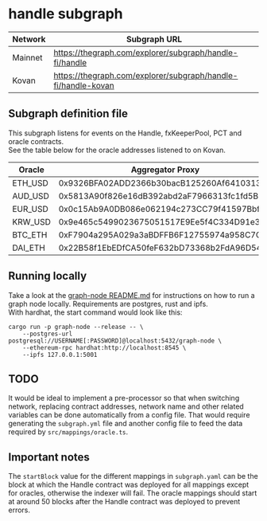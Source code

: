 ﻿# handle subgraph
| Network | Subgraph URL |
| --- | --- |
| Mainnet | https://thegraph.com/explorer/subgraph/handle-fi/handle |  
| Kovan | https://thegraph.com/explorer/subgraph/handle-fi/handle-kovan |

## Subgraph definition file
This subgraph listens for events on the Handle, fxKeeperPool, PCT and oracle contracts.  
See the table below for the oracle addresses listened to on Kovan.

| Oracle | Aggregator Proxy | Aggregator Contract |
| --- | --- | --- |
| ETH_USD | 0x9326BFA02ADD2366b30bacB125260Af641031331 | 0x10b3c106c4ed7d22b0e7abe5dc43bdfa970a153c |
| AUD_USD | 0x5813A90f826e16dB392abd2aF7966313fc1fd5B8 | 0x8ef23ba9e66168d68b460139178513a3653fab70 |
| EUR_USD | 0x0c15Ab9A0DB086e062194c273CC79f41597Bbf13 | 0x326df4935006469f3d2b20009a25ec79c3a07510 |
| KRW_USD | 0x9e465c5499023675051517E9Ee5f4C334D91e369 | 0xc8b946afc5e38c7067d0425115208d5925aa067d |
| BTC_ETH | 0xF7904a295A029a3aBDFFB6F12755974a958C7C25 | 0x222d3bd9bc8aef87afa9c8e4c7468da3f2c7130d |
| DAI_ETH | 0x22B58f1EbEDfCA50feF632bD73368b2FdA96D541 | 0x30fde1d82a4e58e579a64dbbcd8d4650805cf3c8 |

## Running locally
Take a look at the [graph-node README.md](https://github.com/graphprotocol/graph-node) for instructions on how to run a graph node locally. Requirements are postgres, rust and ipfs.  
With hardhat, the start command would look like this:
```
cargo run -p graph-node --release -- \
    --postgres-url postgresql://USERNAME[:PASSWORD]@localhost:5432/graph-node \
    --ethereum-rpc hardhat:http://localhost:8545 \
    --ipfs 127.0.0.1:5001
```

## TODO
It would be ideal to implement a pre-processor so that when switching network, replacing contract addresses, network name and other related variables can be done automatically from a config file. That would require generating the `subgraph.yml` file and another config file to feed the data required by `src/mappings/oracle.ts`.

## Important notes
The `startBlock` value for the different mappings in `subgraph.yaml` can be the block at which the Handle contract was deployed for all mappings except for oracles, otherwise the indexer will fail. The oracle mappings should start at around 50 blocks after the Handle contract was deployed to prevent errors.